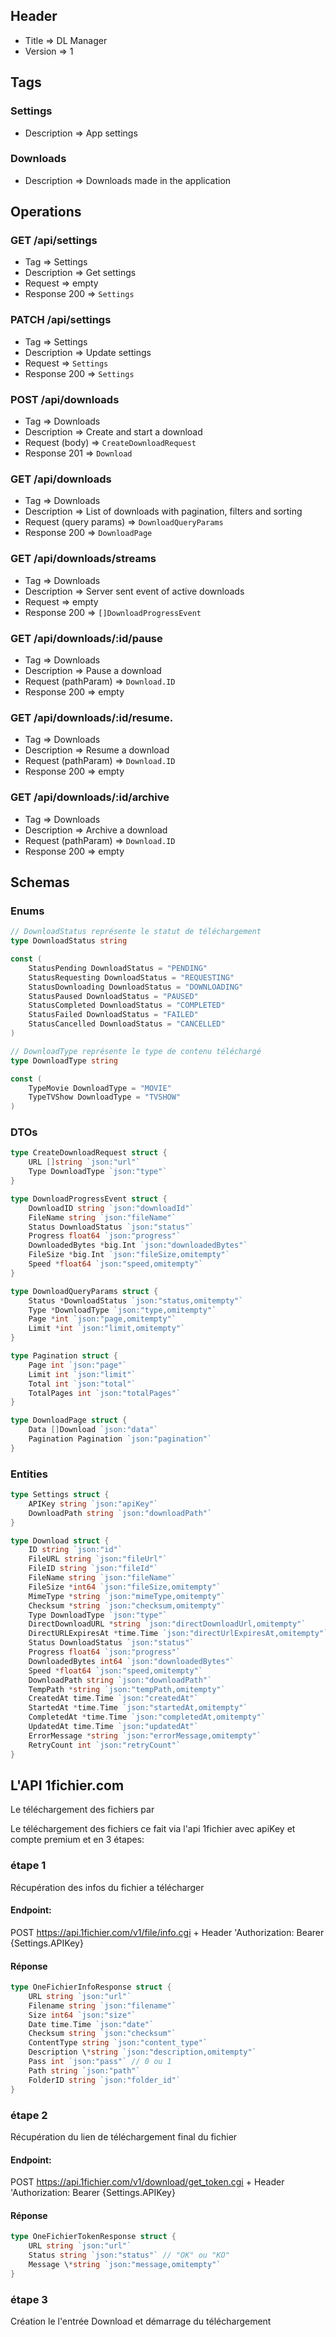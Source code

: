 ## Header

- Title => DL Manager
- Version => 1

## Tags

### Settings

- Description => App settings

### Downloads

- Description => Downloads made in the application

## Operations

### GET /api/settings

- Tag => Settings
- Description => Get settings
- Request => empty
- Response 200 => `Settings`

### PATCH /api/settings

- Tag => Settings
- Description => Update settings
- Request => `Settings`
- Response 200 => `Settings`

### POST /api/downloads

- Tag => Downloads
- Description => Create and start a download
- Request (body) => `CreateDownloadRequest`
- Response 201 => `Download`

### GET /api/downloads

- Tag => Downloads
- Description => List of downloads with pagination, filters and sorting
- Request (query params) => `DownloadQueryParams`
- Response 200 => `DownloadPage`

### GET /api/downloads/streams

- Tag => Downloads
- Description => Server sent event of active downloads
- Request => empty
- Response 200 => `[]DownloadProgressEvent`

### GET /api/downloads/:id/pause

- Tag => Downloads
- Description => Pause a download
- Request (pathParam) => `Download.ID`
- Response 200 => empty

### GET /api/downloads/:id/resume.

- Tag => Downloads
- Description => Resume a download
- Request (pathParam) => `Download.ID`
- Response 200 => empty

### GET /api/downloads/:id/archive

- Tag => Downloads
- Description => Archive a download
- Request (pathParam) => `Download.ID`
- Response 200 => empty



## Schemas

### Enums

```go
// DownloadStatus représente le statut de téléchargement
type DownloadStatus string

const (
	StatusPending DownloadStatus = "PENDING"
	StatusRequesting DownloadStatus = "REQUESTING"
	StatusDownloading DownloadStatus = "DOWNLOADING"
	StatusPaused DownloadStatus = "PAUSED"
	StatusCompleted DownloadStatus = "COMPLETED"
	StatusFailed DownloadStatus = "FAILED"
	StatusCancelled DownloadStatus = "CANCELLED"
)

// DownloadType représente le type de contenu téléchargé
type DownloadType string

const (
	TypeMovie DownloadType = "MOVIE"
	TypeTVShow DownloadType = "TVSHOW"
)
```

### DTOs

```go
type CreateDownloadRequest struct {
	URL []string `json:"url"`
	Type DownloadType `json:"type"`
}

type DownloadProgressEvent struct {
	DownloadID string `json:"downloadId"`
	FileName string `json:"fileName"`
	Status DownloadStatus `json:"status"`
	Progress float64 `json:"progress"`
	DownloadedBytes *big.Int `json:"downloadedBytes"`
	FileSize *big.Int `json:"fileSize,omitempty"`
	Speed *float64 `json:"speed,omitempty"`
}

type DownloadQueryParams struct {
	Status *DownloadStatus `json:"status,omitempty"`
	Type *DownloadType `json:"type,omitempty"`
	Page *int `json:"page,omitempty"`
	Limit *int `json:"limit,omitempty"`
}

type Pagination struct {
	Page int `json:"page"`
	Limit int `json:"limit"`
	Total int `json:"total"`
	TotalPages int `json:"totalPages"`
}

type DownloadPage struct {
	Data []Download `json:"data"`
	Pagination Pagination `json:"pagination"`
}
```

### Entities

```go
type Settings struct {
	APIKey string `json:"apiKey"`
	DownloadPath string `json:"downloadPath"`
}

type Download struct {
	ID string `json:"id"`
	FileURL string `json:"fileUrl"`
	FileID string `json:"fileId"`
	FileName string `json:"fileName"`
	FileSize *int64 `json:"fileSize,omitempty"`
	MimeType *string `json:"mimeType,omitempty"`
	Checksum *string `json:"checksum,omitempty"`
	Type DownloadType `json:"type"`
	DirectDownloadURL *string `json:"directDownloadUrl,omitempty"`
	DirectURLExpiresAt *time.Time `json:"directUrlExpiresAt,omitempty"`
	Status DownloadStatus `json:"status"`
	Progress float64 `json:"progress"`
	DownloadedBytes int64 `json:"downloadedBytes"`
	Speed *float64 `json:"speed,omitempty"`
	DownloadPath string `json:"downloadPath"`
	TempPath *string `json:"tempPath,omitempty"`
	CreatedAt time.Time `json:"createdAt"`
	StartedAt *time.Time `json:"startedAt,omitempty"`
	CompletedAt *time.Time `json:"completedAt,omitempty"`
	UpdatedAt time.Time `json:"updatedAt"`
	ErrorMessage *string `json:"errorMessage,omitempty"`
	RetryCount int `json:"retryCount"`
}
```

## L'API 1fichier.com

Le téléchargement des fichiers par

Le téléchargement des fichiers ce fait via l'api 1fichier avec apiKey et compte premium et en 3 étapes:

### étape 1

Récupération des infos du fichier a télécharger

#### Endpoint:

POST https://api.1fichier.com/v1/file/info.cgi + Header 'Authorization: Bearer {Settings.APIKey}

#### Réponse

```go
type OneFichierInfoResponse struct {
	URL string `json:"url"`
	Filename string `json:"filename"`
	Size int64 `json:"size"`
	Date time.Time `json:"date"`
	Checksum string `json:"checksum"`
	ContentType string `json:"content_type"`
	Description \*string `json:"description,omitempty"`
	Pass int `json:"pass"` // 0 ou 1
	Path string `json:"path"`
	FolderID string `json:"folder_id"`
}
```

### étape 2

Récupération du lien de téléchargement final du fichier

#### Endpoint:

POST https://api.1fichier.com/v1/download/get_token.cgi + Header 'Authorization: Bearer {Settings.APIKey}

#### Réponse

```go
type OneFichierTokenResponse struct {
	URL string `json:"url"`
	Status string `json:"status"` // "OK" ou "KO"
	Message \*string `json:"message,omitempty"`
}
```

### étape 3

Création le l'entrée Download et démarrage du téléchargement
